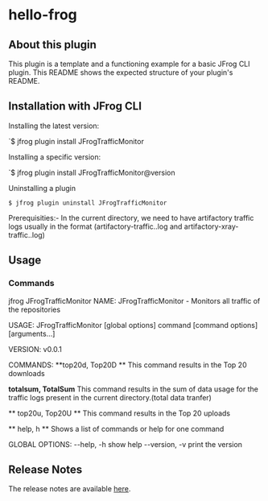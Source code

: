 # hello-frog

## About this plugin
This plugin is a template and a functioning example for a basic JFrog CLI plugin. 
This README shows the expected structure of your plugin's README.

## Installation with JFrog CLI
Installing the latest version:

`$ jfrog plugin install JFrogTrafficMonitor 

Installing a specific version:

`$ jfrog plugin install JFrogTrafficMonitor@version

Uninstalling a plugin

`$ jfrog plugin uninstall JFrogTrafficMonitor `

Prerequisities:-
In the current directory, we need to have artifactory traffic logs usually in the format (artifactory-traffic.<epochtime>.log and artifactory-xray-traffic.<epochtime>.log)

## Usage
### Commands
jfrog JFrogTrafficMonitor 
NAME:
   JFrogTrafficMonitor - Monitors all traffic of the repositories 

USAGE:
   JFrogTrafficMonitor [global options] command [command options] [arguments...]
   
VERSION:
   v0.0.1
   
COMMANDS:
   **top20d, Top20D   **   This command results in the Top 20 downloads
   
   **totalsum, TotalSum**  This command results in the sum of data usage for the traffic logs present in the current directory.(total data tranfer)
   
 **  top20u, Top20U **     This command results in the Top 20 uploads
   
 **  help, h   **          Shows a list of commands or help for one command
   
GLOBAL OPTIONS:
   --help, -h     show help
   --version, -v  print the version
   

## Release Notes
The release notes are available [here](RELEASE.md).
